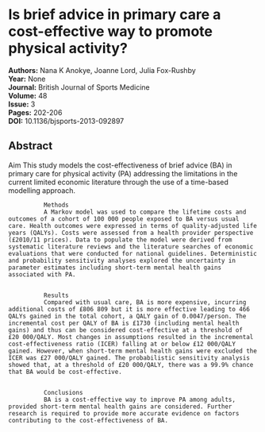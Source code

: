 # Is brief advice in primary care a cost-effective way to promote physical activity?

**Authors:** Nana K Anokye, Joanne Lord, Julia Fox-Rushby  
**Year:** None  
**Journal:** British Journal of Sports Medicine  
**Volume:** 48  
**Issue:** 3  
**Pages:** 202-206  
**DOI:** 10.1136/bjsports-2013-092897  

## Abstract
Aim
              This study models the cost-effectiveness of brief advice (BA) in primary care for physical activity (PA) addressing the limitations in the current limited economic literature through the use of a time-based modelling approach.
            
            
              Methods
              A Markov model was used to compare the lifetime costs and outcomes of a cohort of 100 000 people exposed to BA versus usual care. Health outcomes were expressed in terms of quality-adjusted life years (QALYs). Costs were assessed from a health provider perspective (£2010/11 prices). Data to populate the model were derived from systematic literature reviews and the literature searches of economic evaluations that were conducted for national guidelines. Deterministic and probability sensitivity analyses explored the uncertainty in parameter estimates including short-term mental health gains associated with PA.
            
            
              Results
              Compared with usual care, BA is more expensive, incurring additional costs of £806 809 but it is more effective leading to 466 QALYs gained in the total cohort, a QALY gain of 0.0047/person. The incremental cost per QALY of BA is £1730 (including mental health gains) and thus can be considered cost-effective at a threshold of £20 000/QALY. Most changes in assumptions resulted in the incremental cost-effectiveness ratio (ICER) falling at or below £12 000/QALY gained. However, when short-term mental health gains were excluded the ICER was £27 000/QALY gained. The probabilistic sensitivity analysis showed that, at a threshold of £20 000/QALY, there was a 99.9% chance that BA would be cost-effective.
            
            
              Conclusions
              BA is a cost-effective way to improve PA among adults, provided short-term mental health gains are considered. Further research is required to provide more accurate evidence on factors contributing to the cost-effectiveness of BA.

